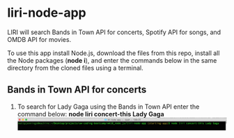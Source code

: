 # liri-node-app
LIRI will search Bands in Town API for concerts, Spotify API for songs, and OMDB API for movies.

To use this app install Node.js, download the files from this repo, install all the Node packages (**node i**), and enter the commands below in the same directory from the cloned files using a terminal.

## Bands in Town API for concerts
1. To search for Lady Gaga using the Bands in Town API enter the command below:
**node liri concert-this Lady Gaga**
![concert-this example for Lady Gaga](/images/concert-this-text-example.png)